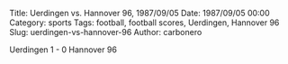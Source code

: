 Title: Uerdingen vs. Hannover 96, 1987/09/05
Date: 1987/09/05 00:00
Category: sports
Tags: football, football scores, Uerdingen, Hannover 96
Slug: uerdingen-vs-hannover-96
Author: carbonero


Uerdingen 1 - 0 Hannover 96
